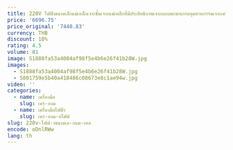 ```yaml
---
title: 220V ไฟฟ้าขนาดเล็กแม่เหล็กเจาะชั้นเจาะแม่เหล็กที่มีประสิทธิภาพเจาะแบบพกพาเกรดอุตสาหกรรมเจาะเครื่อง
price: '6696.75'
price_original: '7440.83'
currency: THB
discount: 10%
rating: 4.5
volume: 81
image: S1888fa53a4004af98f5e4b6e26f41b28W.jpg
images:
  - S1888fa53a4004af98f5e4b6e26f41b28W.jpg
  - S801759e5b40a418486c08673e8c1ae94w.jpg
video: ''
categories:
  - name: เครื่องมือ
    slug: เคร-องม
  - name: เครื่องมือไฟฟ้า
    slug: เคร-องม-อไฟฟ
slug: 220v-ไฟฟ-าขนาดเล-กแม-เหล
encode: oDnlRWw
lang: th
---
```

  